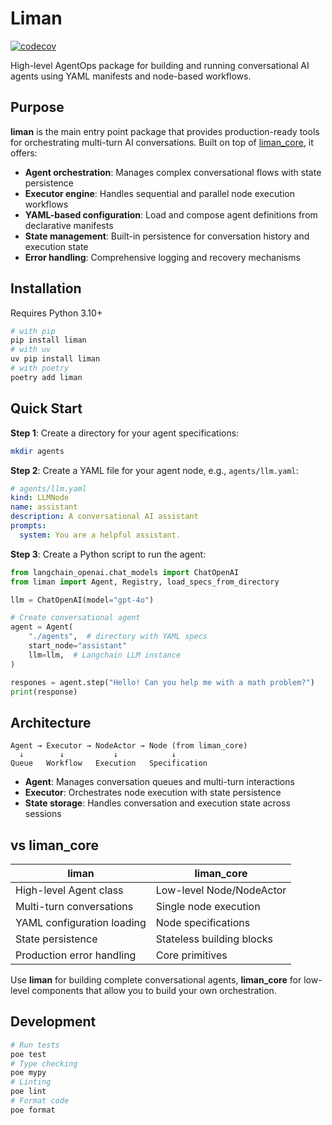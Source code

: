 # Liman

[![codecov](https://codecov.io/gh/gurobokum/liman/graph/badge.svg?token=PMKWXNBF1K&component=python/liman)](https://codecov.io/gh/gurobokum/liman?components[0]=python/liman)

High-level AgentOps package for building and running conversational AI agents using YAML manifests and node-based workflows.

## Purpose

**liman** is the main entry point package that provides production-ready tools for orchestrating multi-turn AI conversations. Built on top of [liman_core](https://github.com/gurobokum/liman/tree/main/python/packages/liman_core), it offers:

- **Agent orchestration**: Manages complex conversational flows with state persistence
- **Executor engine**: Handles sequential and parallel node execution workflows
- **YAML-based configuration**: Load and compose agent definitions from declarative manifests
- **State management**: Built-in persistence for conversation history and execution state
- **Error handling**: Comprehensive logging and recovery mechanisms

## Installation

Requires Python 3.10+

```bash
# with pip
pip install liman
# with uv
uv pip install liman
# with poetry
poetry add liman
```

## Quick Start

**Step 1**: Create a directory for your agent specifications:

```bash
mkdir agents
```

**Step 2**: Create a YAML file for your agent node, e.g., `agents/llm.yaml`:

```yaml
# agents/llm.yaml
kind: LLMNode
name: assistant
description: A conversational AI assistant
prompts:
  system: You are a helpful assistant.
```

**Step 3**: Create a Python script to run the agent:

```python
from langchain_openai.chat_models import ChatOpenAI
from liman import Agent, Registry, load_specs_from_directory

llm = ChatOpenAI(model="gpt-4o")

# Create conversational agent
agent = Agent(
    "./agents",  # directory with YAML specs
    start_node="assistant"
    llm=llm,  # Langchain LLM instance
)

respones = agent.step("Hello! Can you help me with a math problem?")
print(response)
```

## Architecture

```
Agent → Executor → NodeActor → Node (from liman_core)
  ↓        ↓           ↓            ↓
Queue   Workflow   Execution   Specification
```

- **Agent**: Manages conversation queues and multi-turn interactions
- **Executor**: Orchestrates node execution with state persistence
- **State storage**: Handles conversation and execution state across sessions

## vs liman_core

| liman                      | liman_core                |
| -------------------------- | ------------------------- |
| High-level Agent class     | Low-level Node/NodeActor  |
| Multi-turn conversations   | Single node execution     |
| YAML configuration loading | Node specifications       |
| State persistence          | Stateless building blocks |
| Production error handling  | Core primitives           |

Use **liman** for building complete conversational agents, **liman_core** for low-level components that allow you to build your own orchestration.

## Development

```bash
# Run tests
poe test
# Type checking
poe mypy
# Linting
poe lint
# Format code
poe format
```
